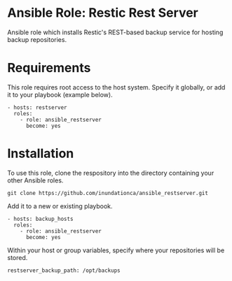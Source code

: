 # Ansible Role: Restic Rest Server

Ansible role which installs Restic's REST-based backup service for hosting backup repositories.

# Requirements

This role requires root access to the host system. Specify it globally, or add it to your playbook (example below).

```
- hosts: restserver
  roles:
    - role: ansible_restserver
      become: yes
```

# Installation

To use this role, clone the respository into the directory containing your other Ansible roles.

```
git clone https://github.com/inundationca/ansible_restserver.git
```

Add it to a new or existing playbook.

```
- hosts: backup_hosts
  roles:
    - role: ansible_restserver
      become: yes
```

Within your host or group variables, specify where your repositories will be stored.

```
restserver_backup_path: /opt/backups
```

